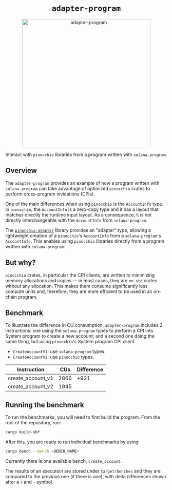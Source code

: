 <h1 align="center">
  <code>adapter-program</code>
</h1>
<p align="center">
  <img width="400" alt="adapter-program" src="https://github.com/user-attachments/assets/c462d64f-2c92-41d7-b574-1967df69c40e" />
</p>
<p align="center">
  Interact with <code>pinocchio</code> libraries from a program written with <code>solana-program</code>.
</p>

## Overview

The `adapter-program` provides an example of how a program written with `solana-program` can take advantage of optimized `pinocchio` crates to perform cross-program invications (CPIs).

One of the main differences when using `pinocchio` is the `AccountInfo` type. In `pinocchio`, the `AccountInfo` is a zero-copy type and it has a layout that matches directly the runtime input layout. As a consequence, it is not directly interchangeable with the `AccountInfo` from `solana-program`. 

The [`pinocchio-adapter`](https://github.com/anza-xyz/pinocchio/tree/febo/adapter/sdk/adapter) library provides an "adapter" type, allowing a lightweight creation of a `pinocchio`'s `AccountInfo` from a `solana-program`'s `AccountInfo`. This enables using `pinocchio` libraries directly from a program written with `solana-program`.

## But why?

`pinocchio` crates, in particular the CPI clients, are written to minimizing memory allocations and copies &mdash; in most cases, they are `no_std` crates without any allocation. This makes them consume significantly less compute units and, therefore, they are more efficient to be used in an on-chain program.

## Benchmark

To illustrate the difference in CU consumption, `adapter-program` includes 2 instructions: one using the `solana-program` types to perform a CPI into System program to create a new account; and a second one doing the same thing, but using `pinocchio`'s System program CPI client.

* `CreateAccountV1`: use `solana-program` types.
* `CreateAccountV2`: use `pinocchio` types.

| Instruction       | CUs  | Difference |
|-------------------|------|------------|
| create_account_v1 | 2866 | +921       |
| create_account_v2 | 1945 |            |

## Running the benchmark

To run the benchmarks, you will need to first build the program. From the root of the repository, run:

```bash
cargo build-sbf
```

After this, you are ready to run individual benchmarks by using:

```bash
cargo bench --bench <BENCH_NAME>
```

Currently there is one available bench, `create_account`.

The results of an execution are stored under `target/benches` and they are compared to the previous one (if there is one), with delta differences shown after a `+` and `-` symbol.
